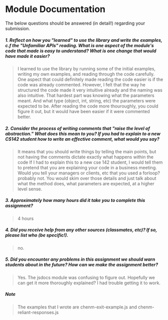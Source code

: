 # Module Documentation

The below questions should be answered (in detail!) regarding your submission.

##### 1. Reflect on how you "learned" to use the library and write the examples, c.f the "Unfamiliar APIs" reading. What is one aspect of the module's code that made is easy to understand? What is one change that would have made it easier?
> I learned to use the library by running some of the initial examples, writing my own examples, and reading through the code carefully. 
> One aspect that could definitely made reading the code easier is if the code was already commented. However, I felt that the way he structured
> the code made it very intuitive already and the naming was also intuitive. That hardest part was knowing what the parameters meant. 
> And what type (object, int, string, etc) the parameters were expected to be. After reading the code more thouroughly, you could figure it out, 
> but it would have been easier if it were commented better. 

##### 2. Consider the process of writing comments that "raise the level of abstraction." What does this mean to you? If you had to explain to a new CS142 student how to write an effective comment, what would you say? #####
> It means that you should write things by telling the main points, but not having the comments dictate exactly what happens within the code
> If I had to explain this to a new cse 142 student, I would tell them to pretend that you are explaining your code in a business meeting. 
> Would you tell your managers or clients, etc that you used a forloop? probably not. You would skim over those details and just talk about
> what the method does, what parameters are expected, at a higher level sense. 

##### 3. Approximately how many hours did it take you to complete this assignment? #####
> 4 hours


##### 4. Did you receive help from any other sources (classmates, etc)? If so, please list who (be specific!). #####
> no. 

##### 5. Did you encounter any problems in this assignment we should warn students about in the future? How can we make the assignment better? #####
> Yes. The jsdocs module was confusing to figure out. Hopefully we can get it more thoroughly explained? I had trouble getting it to work. 

##### Note
> The examples that I wrote are chenm-exit-example.js and chenm-reliant-responses.js